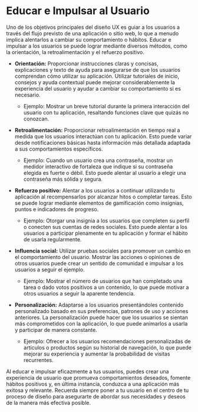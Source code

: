 # Educar e Impulsar al Usuario

Uno de los objetivos principales del diseño UX es guiar a los usuarios a través del flujo previsto de una aplicación o sitio web, lo que a menudo implica alentarlos a cambiar su comportamiento o hábitos. Educar e impulsar a los usuarios se puede lograr mediante diversos métodos, como la orientación, la retroalimentación y el refuerzo positivo.

- **Orientación:** Proporcionar instrucciones claras y concisas, explicaciones y texto de ayuda para asegurarse de que los usuarios comprendan cómo utilizar su aplicación. Utilizar tutoriales de inicio, consejos y ayuda contextual puede mejorar considerablemente la experiencia del usuario y ayudar a cambiar su comportamiento si es necesario.
  - Ejemplo: Mostrar un breve tutorial durante la primera interacción del usuario con tu aplicación, resaltando funciones clave que quizás no conozcan.

- **Retroalimentación:** Proporcionar retroalimentación en tiempo real a medida que los usuarios interactúan con tu aplicación. Esto puede variar desde notificaciones básicas hasta información más detallada adaptada a sus comportamientos específicos.
  - Ejemplo: Cuando un usuario crea una contraseña, mostrar un medidor interactivo de fortaleza que indique si su contraseña elegida es fuerte o débil. Esto puede alentar al usuario a elegir una contraseña más sólida y segura.

- **Refuerzo positivo:** Alentar a los usuarios a continuar utilizando tu aplicación al recompensarlos por alcanzar hitos o completar tareas. Esto se puede lograr mediante elementos de gamificación como insignias, puntos e indicadores de progreso.
  - Ejemplo: Otorgar una insignia a los usuarios que completen su perfil o conecten sus cuentas de redes sociales. Esto puede alentar a los usuarios a participar plenamente en tu aplicación y formar el hábito de usarla regularmente.

- **Influencia social:** Utilizar pruebas sociales para promover un cambio en el comportamiento del usuario. Mostrar las acciones o opiniones de otros usuarios puede crear un sentido de comunidad e impulsar a los usuarios a seguir el ejemplo.
  - Ejemplo: Mostrar el número de usuarios que han completado una tarea o dado votos positivos a un contenido, lo que puede motivar a otros usuarios a seguir la aparente tendencia.

- **Personalización:** Adaptarse a los usuarios presentándoles contenido personalizado basado en sus preferencias, patrones de uso y acciones anteriores. La personalización puede hacer que los usuarios se sientan más comprometidos con la aplicación, lo que puede animarlos a usarla y participar de manera constante.
  - Ejemplo: Ofrecer a los usuarios recomendaciones personalizadas de artículos o productos según su historial de navegación, lo que puede mejorar su experiencia y aumentar la probabilidad de visitas recurrentes.

Al educar e impulsar eficazmente a tus usuarios, puedes crear una experiencia de usuario que promueva comportamientos deseados, fomente hábitos positivos y, en última instancia, conduzca a una aplicación más exitosa y relevante. Recuerda siempre poner a tu usuario en el centro de tu proceso de diseño para asegurarte de abordar sus necesidades y deseos de la manera más efectiva posible.
